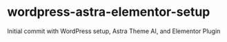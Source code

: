 # wordpress-astra-elementor-setup
Initial commit with WordPress setup, Astra Theme AI, and Elementor Plugin
